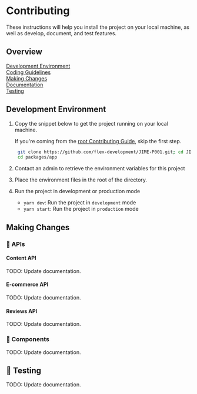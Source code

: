 # Contributing

These instructions will help you install the project on your local machine, as
well as develop, document, and test features.

## Overview

[Development Environment](#development-environment)  
[Coding Guidelines](../../../docs/CONTRIBUTING.md#coding-guidlines)  
[Making Changes](#making-changes)  
[Documentation](../../../docs/CONTRIBUTING.md#documentation)  
[Testing](#testing)

## Development Environment

1. Copy the snippet below to get the project running on your local machine.

   If you're coming from the
   [root Contributing Guide](../../../docs/CONTRIBUTING.md), skip the first
   step.

   ```zsh
    git clone https://github.com/flex-development/JIME-P001.git; cd JIME-P001; yarn
    cd packages/app
   ```

2. Contact an admin to retrieve the environment variables for this project

3. Place the environment files in the root of the directory.

4. Run the project in development or production mode

   - `yarn dev`: Run the project in `development` mode
   - `yarn start`: Run the project in `production` mode

## Making Changes

### 🚧 APIs

#### Content API

TODO: Update documentation.

#### E-commerce API

TODO: Update documentation.

#### Reviews API

TODO: Update documentation.

### 🚧 Components

TODO: Update documentation.

## 🚧 Testing

TODO: Update documentation.
